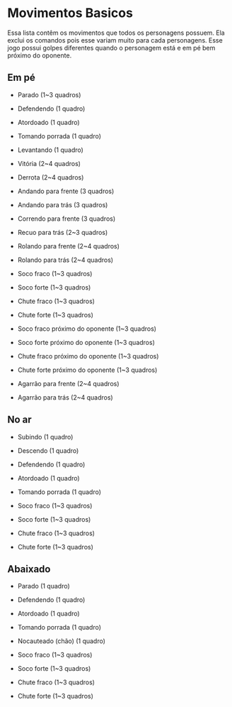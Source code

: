 # Movimentos Basicos

Essa lista contêm os movimentos que todos os personagens possuem.
Ela exclui os comandos pois esse variam muito para cada personagens.
Esse jogo possui golpes diferentes quando o personagem está e em pé bem próximo do oponente.

## Em pé
- Parado (1~3 quadros)
- Defendendo (1 quadro)
- Atordoado (1 quadro)
- Tomando porrada (1 quadro)
- Levantando (1 quadro)
- Vitória (2~4 quadros)
- Derrota (2~4 quadros)

- Andando para frente (3 quadros)
- Andando para trás (3 quadros)
- Correndo para frente (3 quadros)
- Recuo para trás (2~3 quadros)
- Rolando para frente (2~4 quadros)
- Rolando para trás (2~4 quadros)

- Soco fraco (1~3 quadros)
- Soco forte (1~3 quadros)
- Chute fraco (1~3 quadros)
- Chute forte (1~3 quadros)
- Soco fraco próximo do oponente (1~3 quadros)
- Soco forte próximo do oponente (1~3 quadros)
- Chute fraco próximo do oponente (1~3 quadros)
- Chute forte próximo do oponente (1~3 quadros)
- Agarrão para frente (2~4 quadros)
- Agarrão para trás (2~4 quadros)

## No ar
- Subindo (1 quadro)
- Descendo (1 quadro)
- Defendendo (1 quadro)
- Atordoado (1 quadro)
- Tomando porrada (1 quadro)

- Soco fraco (1~3 quadros)
- Soco forte (1~3 quadros)
- Chute fraco (1~3 quadros)
- Chute forte (1~3 quadros)

## Abaixado
- Parado (1 quadro)
- Defendendo (1 quadro)
- Atordoado (1 quadro)
- Tomando porrada (1 quadro)
- Nocauteado (chão) (1 quadro)

- Soco fraco (1~3 quadros)
- Soco forte (1~3 quadros)
- Chute fraco (1~3 quadros)
- Chute forte (1~3 quadros)
